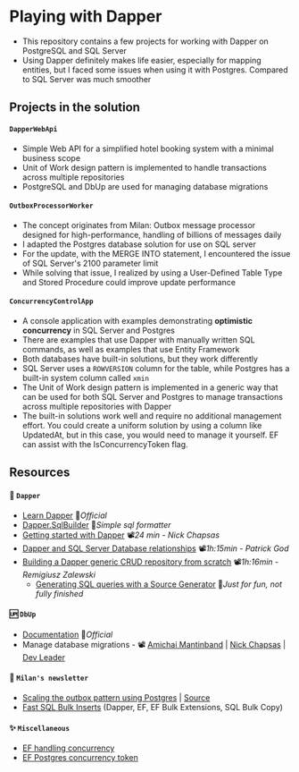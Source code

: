 # Playing with Dapper

- This repository contains a few projects for working with Dapper on PostgreSQL and SQL Server
- Using Dapper definitely makes life easier, especially for mapping entities, but I faced some issues when using it with Postgres. Compared to SQL Server was much smoother

## Projects in the solution

#### `DapperWebApi`

- Simple Web API for a simplified hotel booking system with a minimal business scope
- Unit of Work design pattern is implemented to handle transactions across multiple repositories
- PostgreSQL and DbUp are used for managing database migrations

#### `OutboxProcessorWorker`

- The concept originates from Milan: Outbox message processor designed for high-performance, handling of billions of messages daily
- I adapted the Postgres database solution for use on SQL server
- For the update, with the MERGE INTO statement, I encountered the issue of SQL Server's 2100 parameter limit
- While solving that issue, I realized by using a User-Defined Table Type and Stored Procedure could improve update performance

#### `ConcurrencyControlApp`

- A console application with examples demonstrating **optimistic concurrency** in SQL Server and Postgres
- There are examples that use Dapper with manually written SQL commands, as well as examples that use Entity Framework
- Both databases have built-in solutions, but they work differently
- SQL Server uses a `ROWVERSION` column for the table, while Postgres has a built-in system column called `xmin`
- The Unit of Work design pattern is implemented in a generic way that can be used for both SQL Server and Postgres to manage transactions across multiple repositories with Dapper
- The built-in solutions work well and require no additional management effort. You could create a uniform solution by using a column like UpdatedAt, but in this case, you would need to manage it yourself. EF can assist with the IsConcurrencyToken flag.

## Resources

#### 🧰 `Dapper`

- [Learn Dapper](https://www.learndapper.com) 📓*Official*
- [Dapper.SqlBuilder](https://github.com/DapperLib/Dapper/tree/main/Dapper.SqlBuilder) 👤*Simple sql formatter*
- [Getting started with Dapper](https://youtu.be/F1ONxvjdLlc) 📽️*24 min - Nick Chapsas*
- [Dapper and SQL Server Database relationships](https://youtu.be/OPedaRBwNUA) 📽️*1h:15min - Patrick God*
- [Building a Dapper generic CRUD repository from scratch](https://youtu.be/9YGByZqzOaY) 📽️*1h:16min - Remigiusz Zalewski*
  - [Generating SQL queries with a Source Generator](https://github.com/19balazs86/PlayingWithSourceGenerator/blob/master/SourceGeneratorLib/SqlSourceGenerator.cs) 👤*Just for fun, not fully finished*

#### 🆙 `DbUp`

- [Documentation](https://dbup.github.io) 📓*Official*
- Manage database migrations - 📽️ [Amichai Mantinband](https://youtu.be/pgCJYNyayeM) | [Nick Chapsas](https://youtu.be/fdbW9eC3rN4) | [Dev Leader](https://youtu.be/FuXx-N2-zoM)

#### 🧑 `Milan's newsletter`

- [Scaling the outbox pattern using Postgres](https://www.milanjovanovic.tech/blog/scaling-the-outbox-pattern) | [Source](https://github.com/m-jovanovic/outbox-scaling)
- [Fast SQL Bulk Inserts](https://www.milanjovanovic.tech/blog/fast-sql-bulk-inserts-with-csharp-and-ef-core) (Dapper, EF, EF Bulk Extensions, SQL Bulk Copy)

#### ✨ `Miscellaneous`

- [EF handling concurrency](https://learn.microsoft.com/en-us/ef/core/saving/concurrency?tabs=fluent-api)
- [EF Postgres concurrency token](https://www.npgsql.org/efcore/modeling/concurrency.html?tabs=fluent-api)